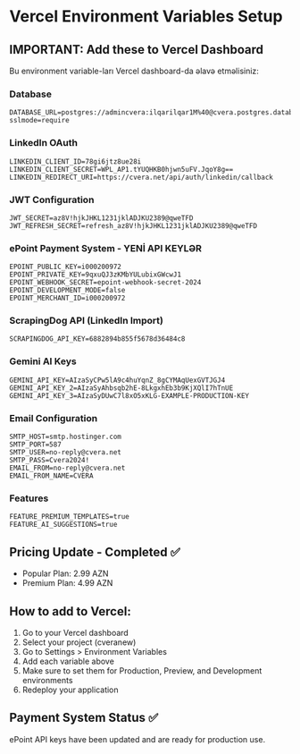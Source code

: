 # Vercel Environment Variables Setup

## IMPORTANT: Add these to Vercel Dashboard

Bu environment variable-ları Vercel dashboard-da əlavə etməlisiniz:

### Database
```
DATABASE_URL=postgres://admincvera:ilqarilqar1M%40@cvera.postgres.database.azure.com:5432/cvera?sslmode=require
```

### LinkedIn OAuth
```
LINKEDIN_CLIENT_ID=78gi6jtz8ue28i
LINKEDIN_CLIENT_SECRET=WPL_AP1.tYUQHKB0hjwn5uFV.JqoY8g==
LINKEDIN_REDIRECT_URI=https://cvera.net/api/auth/linkedin/callback
```

### JWT Configuration
```
JWT_SECRET=az8V!hjkJHKL1231jklADJKU2389@qweTFD
JWT_REFRESH_SECRET=refresh_az8V!hjkJHKL1231jklADJKU2389@qweTFD
```

### ePoint Payment System - YENİ API KEYLƏR
```
EPOINT_PUBLIC_KEY=i000200972
EPOINT_PRIVATE_KEY=9qxuQJ3zKMbYULubixGWcwJ1
EPOINT_WEBHOOK_SECRET=epoint-webhook-secret-2024
EPOINT_DEVELOPMENT_MODE=false
EPOINT_MERCHANT_ID=i000200972
```

### ScrapingDog API (LinkedIn Import)
```
SCRAPINGDOG_API_KEY=6882894b855f5678d36484c8
```

### Gemini AI Keys
```
GEMINI_API_KEY=AIzaSyCPw5lA9c4huYqnZ_8gCYMAqUexGVTJGJ4
GEMINI_API_KEY_2=AIzaSyAhbsqb2hE-8LkgxhEb3b9KjXQlI7hTnUE
GEMINI_API_KEY_3=AIzaSyDUwC7l8xO5xKLG-EXAMPLE-PRODUCTION-KEY
```

### Email Configuration
```
SMTP_HOST=smtp.hostinger.com
SMTP_PORT=587
SMTP_USER=no-reply@cvera.net
SMTP_PASS=Cvera2024!
EMAIL_FROM=no-reply@cvera.net
EMAIL_FROM_NAME=CVERA
```

### Features
```
FEATURE_PREMIUM_TEMPLATES=true
FEATURE_AI_SUGGESTIONS=true
```

## Pricing Update - Completed ✅

- Popular Plan: 2.99 AZN
- Premium Plan: 4.99 AZN

## How to add to Vercel:

1. Go to your Vercel dashboard
2. Select your project (cveranew)
3. Go to Settings > Environment Variables
4. Add each variable above
5. Make sure to set them for Production, Preview, and Development environments
6. Redeploy your application

## Payment System Status ✅

ePoint API keys have been updated and are ready for production use.
